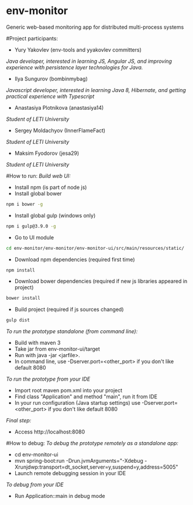 # env-monitor
Generic web-based monitoring app for distributed multi-process systems

#Project participants:

- Yury Yakovlev (env-tools and yyakovlev committers)

*Java developer, interested in learning JS, Angular JS, and improving experience with persistence layer technologies for Java.*

- Ilya Sungurov (bombinmybag)

*Javascript developer, interested in learning Java 8, Hibernate, and getting practical experience with Typescript*

- Anastasiya Plotnikova (anastasiya14)

*Student of LETI University*

- Sergey Moldachyov (InnerFlameFact)

*Student of LETI University*

- Maksim Fyodorov (jesa29)

*Student of LETI University*

#How to run:
*Build web UI:*
- Install npm (is part of node js)
- Install global bower
```sh
npm i bower -g
```
- Install global gulp (windows only)
```sh
npm i gulp@3.9.0 -g
```
- Go to UI module
```sh
cd env-monitor/env-monitor/env-monitor-ui/src/main/resources/static/
```
- Download npm dependencies (required first time)
```sh
npm install
```
- Download bower dependencies (required if new js libraries appeared in project)
```sh
bower install
```
- Build project (required if js sources changed)
```sh
gulp dist
```

*To run the prototype standalone (from command line):*
- Build with maven 3
- Take jar from env-monitor-ui/target
- Run with java -jar &lt;jarfile&gt;. 
- In command line, use -Dserver.port=&lt;other_port&gt; if you don't like default 8080

*To run the prototype from your IDE*
- Import root maven pom.xml into your project
- Find class "Application" and method "main", run it from IDE 
- In your run configuration (Java startup settings) use -Dserver.port=&lt;other_port&gt; if you don't like default 8080

*Final step:*
- Access http://localhost:8080

#How to debug:
*To debug the prototype remotely as a standalone app:*
 - cd env-monitor-ui
 - mvn spring-boot:run -Drun.jvmArguments="-Xdebug -Xrunjdwp:transport=dt_socket,server=y,suspend=y,address=5005"
 - Launch remote debugging session in your IDE
 
*To debug from your IDE*
 - Run Application::main in debug mode
